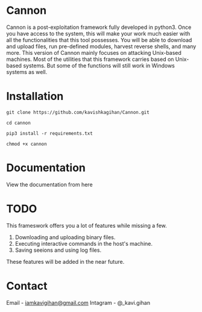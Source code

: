 # Cannon

Cannon is a post-exploitation framework fully developed in python3. Once you have access to the system, this will make your work much easier with all the functionalities that this tool possesses. You will be able to download and upload files, run pre-defined modules, harvest reverse shells, and many more. This version of Cannon mainly focuses on attacking Unix-based machines. Most of the utilities that this framework carries based on Unix-based systems. But some of the functions will still work in Windows systems as well.

# Installation

`git clone https://github.com/kavishkagihan/Cannon.git`

`cd cannon`

`pip3 install -r requirements.txt`

`chmod +x cannon`

# Documentation

View the documentation from here

# TODO

This frameswork offers you a lot of features while missing a few.
  1. Downloading and uploading binary files.
  2. Executing interactive commands in the host's machine.
  3. Saving seeions and using log files.
  
These features will be added in the near future.

# Contact

Email - iamkavigihan@gmail.com
Intagram - @_kavi.gihan

